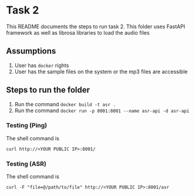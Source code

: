 # Task 2

This README documents the steps to run task 2. This folder uses FastAPI framework as well as librosa libraries to load the audio files

## Assumptions
1. User has `docker` rights
2. User has the sample files on the system or the mp3 files are accessible

## Steps to run the folder

1. Run the command `docker build -t asr .`
2. Run the command `docker run -p 8001:8001 --name asr-api -d asr-api`

### Testing (Ping)

The shell command is 

`curl http://<YOUR PUBLIC IP>:8001/`

### Testing (ASR)
The shell command is 

`curl -F "file=@/path/to/file" http://<YOUR PUBLIC IP>:8001/asr`


